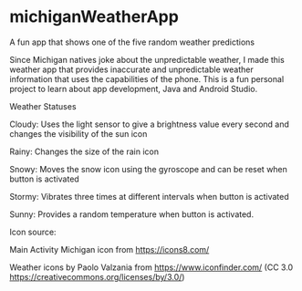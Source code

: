 # michiganWeatherApp
A fun app that shows one of the five random weather predictions


Since Michigan natives joke about the unpredictable weather, I made this weather app that provides inaccurate and unpredictable weather information that uses the capabilities of the phone. This is a fun personal project to learn about app development, Java and Android Studio.


Weather Statuses

Cloudy: Uses the light sensor to give a brightness value every second and changes the visibility of the sun icon

Rainy: Changes the size of the rain icon

Snowy: Moves the snow icon using the gyroscope and can be reset when button is activated

Stormy: Vibrates three times at different intervals when button is activated

Sunny: Provides a random temperature when button is activated.


Icon source:

Main Activity Michigan icon from https://icons8.com/

Weather icons by Paolo Valzania from https://www.iconfinder.com/ (CC 3.0 https://creativecommons.org/licenses/by/3.0/)
